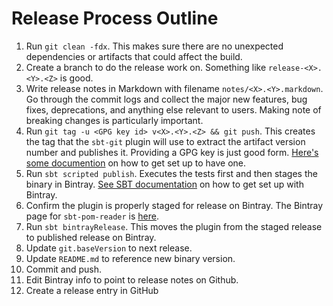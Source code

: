 # Release Process Outline
1. Run `git clean -fdx`. This makes sure there are no unexpected dependencies or artifacts that could affect the build.
2. Create a branch to do the release work on. Something like `release-<X>.<Y>.<Z>` is good.
3. Write release notes in Markdown with filename  `notes/<X>.<Y>.markdown`. Go through the commit logs and collect the major new features, bug fixes, deprecations, and anything else relevant to users. Making note of breaking changes is particularly important.
4. Run `git tag -u <GPG key id> v<X>.<Y>.<Z> && git push`. This creates the tag that the `sbt-git` plugin will use to extract the artifact version number and publishes it. Providing a GPG key is just good form. [Here's some documention](http://www.dewinter.com/gnupg_howto/english/GPGMiniHowto-3.html) on how to get set up to have one.
5. Run `sbt scripted publish`. Executes the tests first and then stages the binary in Bintray. [See SBT documentation](http://www.scala-sbt.org/0.13/docs/Bintray-For-Plugins.html) on how to get set up with Bintray.
6. Confirm the plugin is properly staged for release on Bintray.  The Bintray page for `sbt-pom-reader` is [here](https://bintray.com/sbt/sbt-plugin-releases/sbt-site-imported/view).
7. Run `sbt bintrayRelease`. This moves the plugin from the staged release to published release on Bintray.
8. Update `git.baseVersion` to next release.
9. Update `README.md` to reference new binary version.
10. Commit and push.
11. Edit Bintray info to point to release notes on Github.
12. Create a release entry in GitHub
